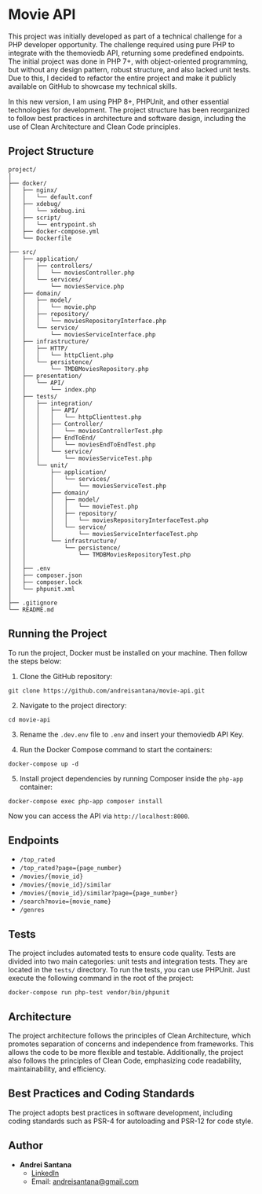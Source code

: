 # Movie API

This project was initially developed as part of a technical challenge for a PHP developer opportunity. The challenge required using pure PHP to integrate with the themoviedb API, returning some predefined endpoints. The initial project was done in PHP 7+, with object-oriented programming, but without any design pattern, robust structure, and also lacked unit tests. Due to this, I decided to refactor the entire project and make it publicly available on GitHub to showcase my technical skills.

In this new version, I am using PHP 8+, PHPUnit, and other essential technologies for development. The project structure has been reorganized to follow best practices in architecture and software design, including the use of Clean Architecture and Clean Code principles.

## Project Structure

```
project/
│
├── docker/
│   ├── nginx/
│   │   └── default.conf
│   ├── xdebug/
│   │   └── xdebug.ini
│   ├── script/
│   │   └── entrypoint.sh
│   ├── docker-compose.yml
│   └── Dockerfile
│
├── src/
│   ├── application/
│   │   ├── controllers/
│   │   │   └── moviesController.php
│   │   └── services/
│   │       └── moviesService.php
│   ├── domain/
│   │   ├── model/
│   │   │   └── movie.php
│   │   ├── repository/
│   │   │   └── moviesRepositoryInterface.php
│   │   └── service/
│   │       └── moviesServiceInterface.php
│   ├── infrastructure/
│   │   ├── HTTP/
│   │   │   └── httpClient.php
│   │   └── persistence/
│   │       └── TMDBMoviesRepository.php
│   ├── presentation/
│   │   └── API/
│   │       └── index.php
│   ├── tests/
│   │   ├── integration/
│   │   │   ├── API/
│   │   │   │   └── httpClienttest.php
│   │   │   ├── Controller/
│   │   │   │   └── moviesControllerTest.php
│   │   │   ├── EndToEnd/
│   │   │   │   └── moviesEndToEndTest.php
│   │   │   └── service/
│   │   │       └── moviesServiceTest.php
│   │   └── unit/
│   │       ├── application/
│   │       │   └── services/
│   │       │       └── moviesServiceTest.php
│   │       ├── domain/
│   │       │   ├── model/
│   │       │   │   └── movieTest.php
│   │       │   ├── repository/
│   │       │   │   └── moviesRepositoryInterfaceTest.php
│   │       │   └── service/
│   │       │       └── moviesServiceInterfaceTest.php
│   │       └── infrastructure/
│   │           └── persistence/
│   │               └── TMDBMoviesRepositoryTest.php
│   │
│   ├── .env
│   ├── composer.json
│   ├── composer.lock
│   └── phpunit.xml
│
├── .gitignore
└── README.md
```

## Running the Project

To run the project, Docker must be installed on your machine. Then follow the steps below:

1. Clone the GitHub repository:

```
git clone https://github.com/andreisantana/movie-api.git
```

2. Navigate to the project directory:

```
cd movie-api
```

3. Rename the `.dev.env` file to `.env` and insert your themoviedb API Key.

4. Run the Docker Compose command to start the containers:

```
docker-compose up -d
```

5. Install project dependencies by running Composer inside the `php-app` container:

```
docker-compose exec php-app composer install
```

Now you can access the API via `http://localhost:8000`.

## Endpoints

-   `/top_rated`
-   `/top_rated?page={page_number}`
-   `/movies/{movie_id}`
-   `/movies/{movie_id}/similar`
-   `/movies/{movie_id}/similar?page={page_number}`
-   `/search?movie={movie_name}`
-   `/genres`

## Tests

The project includes automated tests to ensure code quality. Tests are divided into two main categories: unit tests and integration tests. They are located in the `tests/` directory. To run the tests, you can use PHPUnit. Just execute the following command in the root of the project:

```
docker-compose run php-test vendor/bin/phpunit
```

## Architecture

The project architecture follows the principles of Clean Architecture, which promotes separation of concerns and independence from frameworks. This allows the code to be more flexible and testable. Additionally, the project also follows the principles of Clean Code, emphasizing code readability, maintainability, and efficiency.

## Best Practices and Coding Standards

The project adopts best practices in software development, including coding standards such as PSR-4 for autoloading and PSR-12 for code style.

## Author

-   **Andrei Santana**
    -   [LinkedIn](https://www.linkedin.com/in/andreisantana/)
    -   Email: <andreisantana@gmail.com>

